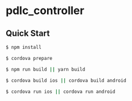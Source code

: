 # pdlc_controller

## Quick Start


```sh
$ npm install
```

```sh
$ cordova prepare
```

```sh
$ npm run build || yarn build
```

```sh
$ cordova build ios || cordova build android
```

```sh
$ cordova run ios || cordova run android
```
